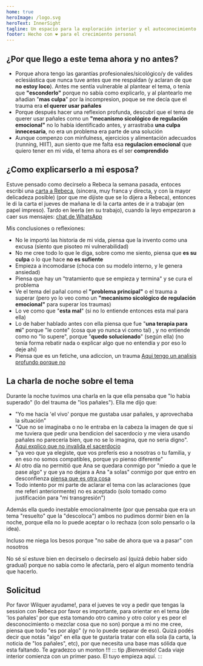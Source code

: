 ```yaml
---
home: true
heroImage: /logo.svg
heroText: InnerSight
tagline: Un espacio para la exploración interior y el autoconocimiento
footer: Hecho con ❤️ para el crecimiento personal
---
```


## ¿Por que llego a este tema ahora y no antes?

- Porque ahora tengo las garantías profesionales/sicológico/y de valides eclesiástica que nunca tuve antes que me respaldan (y aclaran de que **no estoy loco**). Antes me sentía vulnerable al plantear el tema, o tenía que **"esconderlo"** porque no sabía como explicarlo, y al plantearlo me añadian "**mas culpa**" por la incompresion, poque se me decía que el trauma era **el querer usar pañales** 
- Porque después hacer una reflexion profunda, descubrí que el tema de querer usar pañales como un **"mecanismo sicológico de regulación emocional"** no lo había identificado antes, y arrastraba **una culpa innecesaria**, no era un problema era parte de una solución 
- Aunque compenzo con minfulness, ejercicios y alimentación adecuados (running, HIIT), aun siento que me falta esa **regulacion emocional** que quiero tener en mi vida, el tema ahora es el ser **comprendido**

## ¿Como explicarserlo a mi esposa?

 Estuve pensado como decirselo a Rebeca la semana pasada, entoces escribi una [carta a Rebeca](carta_rebeca.md), (sincera, muy franca y directa, y con la mayor delicadeza posible) (por que me dijiste que se lo dijera a Rebeca), entonces le di la carta el jueves de mañana le di la carta antes de ir a trabajar (en papel impreso). Tardo en leerla (en su trabajo), cuando la leyo empezaron a caer sus mensajes: [chat de WhatsApp](chat.md)
 
 Mis conclusiones o reflexiones:
- No le importó las historia de mi vida, piensa que la invento como una excusa (siento que pisoteo mi vulnerabilidad)
- No me cree todo lo que le diga, sobre como me siento, piensa que **es su culpa** o lo que hace **no es sufiente**
- Empieza a incomodarse (choca con su modelo interno, y le genera ansiedad)
- Piensa que hay un "tratamiento que se empieza y termina" y se cura el problema
- Ve el tema del pañal como el **"problema principal"** o el trauma a superar (pero yo lo veo como un **"mecanismo sicológico de regulación emocional"** para superar los traumas)
- Lo ve como que "**esta mal**" (si no lo entiende entonces esta mal para ella)
- Lo de haber hablado antes con ella piensa que fue "**una terapia para mi**" porque "le conte" (cosa que yo nunca vi como tal) , y no entiende como no "lo supere", porque "**quedo solucionado**" (según ella) (no tenía forma rebatir nada o explicar algo que no entendía y por eso lo deje ahí)
- Piensa que es un fetiche, una adiccion, un trauma [Aqui tengo un analisis profundo porque no](analisis_psicologico_profundo.md)

## La charla de noche sobre el tema

 Durante la noche tuvimos una charla en la que ella pensaba que "lo habia superado" (lo del trauma de "los pañales"). Ella me dijo que: 


- "Yo me hacía 'el vivo' porque me gustaba usar pañales, y aprovechaba la situación"
- "Que no se imaginaba o no le entraba en la cabeza la imagen de que si me tuviera que pedir una bendicion del sacerdocio y me viera usando pañales no parecería bien, que no se lo imagina, que no seria digno".\
[Aqui explico que no invalida el sacerdocio](Sacerdocio_y_Salud_Mental.md)
- "ya veo que ya elegiste, que vos preferís eso a nosotras o tu familia, y en eso no somos compatibles, porque yo pienso diferente"
- Al otro día no permitió que Ana se quedara conmigo por "miedo a que le pase algo" y que ya no dejara a Ana "a solas" conmigo por que entro en desconfienza [piensa que es otra cosa](LoQueNoEs.md)
- Todo intento por mi parte de aclarar el tema con las aclaraciones (que me referi anteriormente) no es aceptado (solo tomado como justificación para "mi transgresión")  

 Además ella quedo inestable emocionalmente (por que pensaba que era un tema "resuelto" que la "descoloca") ambos no pudimos dormir bien en la noche, porque ella no lo puede aceptar o lo rechaza (con solo pensarlo o la idea). 
 
 Incluso me niega los besos porque "no sabe de ahora que va a pasar" con nosotros
 
 No sé sí estuve bien en decirselo o decirselo así (quizá debio haber sido gradual) porque no sabía como le afectaría, pero el algun momento tendría que hacerlo. 
 
## Solicitud
 
 Por favor Wilquer ayudame!, para el jueves te voy a pedir que tengas la session con Rebeca por favor es importante, para orientar en el tema (de 'los pañales' por que esta tomando otro camino y otro color y es peor el desconocimiento o mezclar cosa que no son) porque a mi no me cree, piensa que todo "es por algo" (y no lo puede separar de eso). Quizá podés decir que notás "algo" en ella que te gustaría tratar con ella sola (la carta, la noticia de "los pañales", etc), por que necesita una base mas sólida que esta faltando. Te agradezco un monton !!!
::: tip ¡Bienvenido!
Cada viaje interior comienza con un primer paso. El tuyo empieza aquí.
:::
